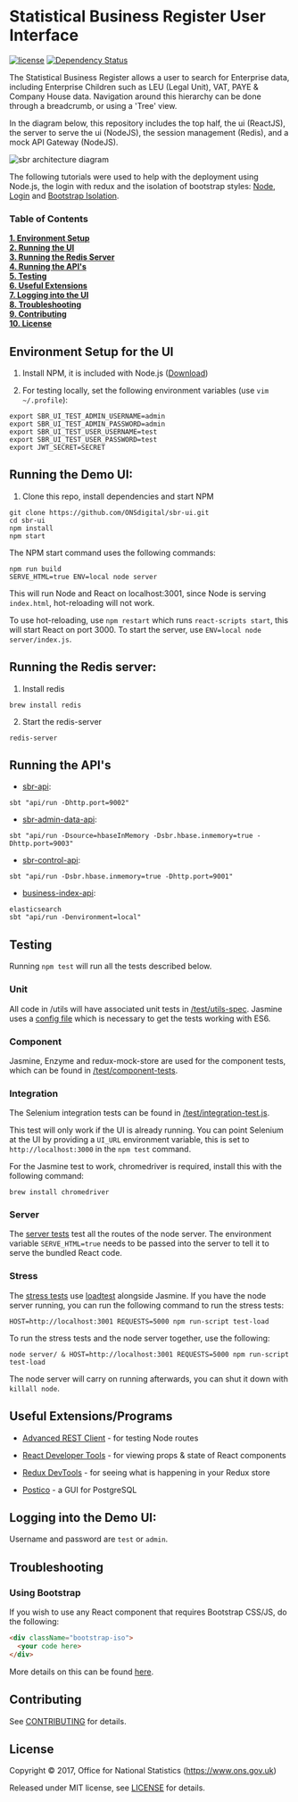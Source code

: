 # Statistical Business Register User Interface

[![license](https://img.shields.io/github/license/mashape/apistatus.svg)](./LICENSE) [![Dependency Status](https://www.versioneye.com/user/projects/59cb91720fb24f005d4bc6c6/badge.svg?style=flat-square)](https://www.versioneye.com/user/projects/59cb91720fb24f005d4bc6c6)

The Statistical Business Register allows a user to search for Enterprise data, including Enterprise Children such as LEU (Legal Unit), VAT, PAYE & Company House data. Navigation around this hierarchy can be done through a breadcrumb, or using a 'Tree' view.

In the diagram below, this repository includes the top half, the ui (ReactJS), the server to serve the ui (NodeJS), the session management (Redis), and a mock API Gateway (NodeJS).

![sbr architecture diagram](https://user-images.githubusercontent.com/23335263/31433187-768c9672-ae70-11e7-8ad0-a8b112b703b3.png)

The following tutorials were used to help with the deployment using Node.js, the login with redux and the isolation of bootstrap styles: [Node](https://medium.com/@patriciolpezjuri/using-create-react-app-with-react-router-express-js-8fa658bf892d#.mt6bbdd8m
), [Login](https://github.com/mxstbr/login-flow) and [Bootstrap Isolation](https://formden.com/blog/isolate-bootstrap).

### Table of Contents
**[1. Environment Setup](#environment-setup-for-the-ui)**<br>
**[2. Running the UI](#running-the-ui)**<br>
**[3. Running the Redis Server](#running-the-redis-server:)**<br>
**[4. Running the API's](#running-the-api's)**<br>
**[5. Testing](#testing)**<br>
**[6. Useful Extensions](#useful-extensions)**<br>
**[7. Logging into the UI](#logging-into-the-ui)**<br>
**[8. Troubleshooting](#troubleshooting)**<br>
**[9. Contributing](#contributing)**<br>
**[10. License](#license)**<br>

## Environment Setup for the UI

1. Install NPM, it is included with Node.js ([Download](https://nodejs.org/en/))

2. For testing locally, set the following environment variables (use `vim ~/.profile`):

```shell
export SBR_UI_TEST_ADMIN_USERNAME=admin
export SBR_UI_TEST_ADMIN_PASSWORD=admin
export SBR_UI_TEST_USER_USERNAME=test
export SBR_UI_TEST_USER_PASSWORD=test
export JWT_SECRET=SECRET
```

## Running the Demo UI:

1. Clone this repo, install dependencies and start NPM

```shell
git clone https://github.com/ONSdigital/sbr-ui.git
cd sbr-ui
npm install
npm start
```

The NPM start command uses the following commands:

```shell
npm run build
SERVE_HTML=true ENV=local node server
```

This will run Node and React on localhost:3001, since Node is serving
`index.html`, hot-reloading will not work.

To use hot-reloading, use `npm restart` which runs `react-scripts start`, this
will start React on port 3000. To start the server, use `ENV=local node server/index.js`.

## Running the Redis server:

1. Install redis

```shell
brew install redis
```

2. Start the redis-server

```shell
redis-server
```

## Running the API's

* [sbr-api](https://github.com/ONSdigital/sbr-api):

```shell
sbt "api/run -Dhttp.port=9002"
```

* [sbr-admin-data-api](https://github.com/ONSdigital/sbr-admin-data-api):

```shell
sbt "api/run -Dsource=hbaseInMemory -Dsbr.hbase.inmemory=true -Dhttp.port=9003"
```

* [sbr-control-api](https://github.com/ONSdigital/sbr-control-api):

```shell
sbt "api/run -Dsbr.hbase.inmemory=true -Dhttp.port=9001"
```

* [business-index-api](https://github.com/ONSdigital/business-index-api):

```shell
elasticsearch
sbt "api/run -Denvironment=local"
```

## Testing

Running `npm test` will run all the tests described below.

### Unit

All code in /utils will have associated unit tests in [/test/utils-spec](./test/utils-spec). Jasmine uses a [config file](./test/utils-unit-tests.js) which is necessary to get the tests working with ES6.

### Component

Jasmine, Enzyme and redux-mock-store are used for the component tests, which can be found in [/test/component-tests](./test/component-tests).

### Integration

The Selenium integration tests can be found in [/test/integration-test.js](./test/integration-test.js).

This test will only work if the UI is already running. You can point Selenium at the UI by providing a `UI_URL` environment variable, this is set to `http://localhost:3000` in the `npm test` command.

For the Jasmine test to work, chromedriver is required, install this with the following command:

```shell
brew install chromedriver
```

### Server

The [server tests](./test/server.test.js) test all the routes of the node server. The environment variable `SERVE_HTML=true` needs to be passed into the server to tell it to serve the bundled React code.

### Stress

The [stress tests](./test/loadtest-spec/loadtest-test.js) use [loadtest](https://github.com/alexfernandez/loadtest) alongside Jasmine. If you have the node server running, you can run the following command to run the stress tests:

`HOST=http://localhost:3001 REQUESTS=5000 npm run-script test-load`

To run the stress tests and the node server together, use the following:

`node server/ & HOST=http://localhost:3001 REQUESTS=5000 npm run-script test-load`

The node server will carry on running afterwards, you can shut it down with `killall node`.

## Useful Extensions/Programs

* [Advanced REST Client](https://chrome.google.com/webstore/detail/advanced-rest-client/hgmloofddffdnphfgcellkdfbfbjeloo) - for testing Node routes

* [React Developer Tools](https://chrome.google.com/webstore/detail/react-developer-tools/fmkadmapgofadopljbjfkapdkoienihi/related) - for viewing props & state of React components

* [Redux DevTools](https://chrome.google.com/webstore/detail/redux-devtools/lmhkpmbekcpmknklioeibfkpmmfibljd) - for seeing what is happening in your Redux store

* [Postico](https://eggerapps.at/postico/) - a GUI for PostgreSQL

## Logging into the Demo UI:

Username and password are `test` or `admin`.

## Troubleshooting

### Using Bootstrap

If you wish to use any React component that requires Bootstrap CSS/JS, do the following:

```html
<div className="bootstrap-iso">
  <your code here>
</div>
```

More details on this can be found [here](https://github.com/ONSdigital/sbr-ui/pull/50).

## Contributing

See [CONTRIBUTING](./CONTRIBUTING.md) for details.

## License

Copyright ©‎ 2017, Office for National Statistics (https://www.ons.gov.uk)

Released under MIT license, see [LICENSE](./LICENSE) for details.
